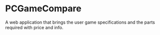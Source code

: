 # PCGameCompare
A web application that brings the user game specifications and the parts required with price and info.
